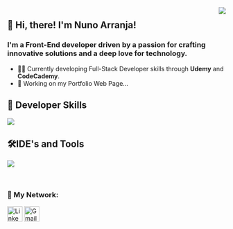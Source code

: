 <img src="https://images.unsplash.com/photo-1545670723-196ed0954986?w=500&auto=format&fit=crop&q=60&ixlib=rb-4.0.3&ixid=M3wxMjA3fDB8MHxzZWFyY2h8MTl8fHdlYiUyMGRldmVsb3BtZW50fGVufDB8fDB8fHww" align="right">

## 🖖 Hi, there! I'm <strong>Nuno Arranja!</strong>
<h3>I'm a Front-End developer driven by a passion for crafting innovative solutions and a deep love for technology. </h3>

- 👨‍💻 Currently developing Full-Stack Developer skills through <strong>Udemy</strong> and <strong>CodeCademy</strong>.
- 💼 Working on my Portfolio Web Page...

## 🚀 Developer Skills

<p align="left">
  <a href="https://skillicons.dev">
    <img src="https://skillicons.dev/icons?i=html,css,js,java" />
  </a>
</p>

## 🛠️IDE's and Tools

<p align="left">
  <a href="https://skillicons.dev">
    <img src="https://skillicons.dev/icons?i=vscode,git,eclipse" />
  </a>
</p>

<br>

### 📱 My Network:

<p align="left">
  <a href="[https://www.linkedin.com/in/felipe-alves-6a67b6256](https://www.linkedin.com/in/nuno-arranja/)" title="LinkedIn">
  <img src="https://www.svgrepo.com/show/448234/linkedin.svg" alt="LinkedIn" width="35px"/></a>

  <a href="mailto:nunoarranja@gmail.com" title="Gmail">
  <img src="https://www.svgrepo.com/show/452213/gmail.svg" alt="Gmail" width="35px"/></a>
</p>
